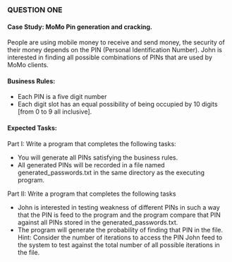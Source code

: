 ### QUESTION ONE
#### Case Study: MoMo Pin generation and cracking.
People are using mobile money to receive and send money, the security of their money depends on the PIN (Personal Identification Number). John is interested in finding all possible combinations of PINs that are used by MoMo clients. 

#### Business Rules:
- Each PIN is a five digit number
- Each digit slot has an equal possibility of being occupied by 10 digits [from 0 to 9 all inclusive].

#### Expected Tasks:
Part I: Write a program that completes the following tasks:
- You will generate all PINs satisfying the business rules.
- All generated PINs will be recorded in a file named generated_passwords.txt in the same directory as the executing program.

Part II: Write a program that completes the following tasks
- John is interested in testing weakness of different PINs in such a way that the PIN is feed to the program and the program compare that PIN against all PINs stored in the generated_passwords.txt.
- The program will generate the probability of finding that PIN in the file. Hint: Consider the number of iterations to access the PIN John feed to the system to test against the total number of all possible iterations in the file.
